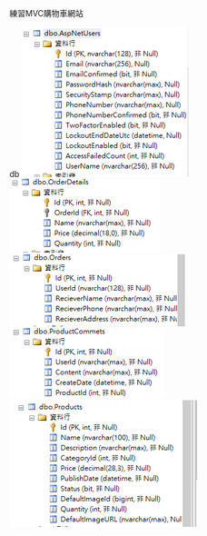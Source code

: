 
練習MVC購物車網站

db
![image](https://github.com/yuminghsiao/MVC-shopping-cart/blob/main/readmeimg/AspNetUsers.png)
![image](https://github.com/yuminghsiao/MVC-shopping-cart/blob/main/readmeimg/OrderDetails.png)
![image](https://github.com/yuminghsiao/MVC-shopping-cart/blob/main/readmeimg/Orders.png)
![image](https://github.com/yuminghsiao/MVC-shopping-cart/blob/main/readmeimg/ProductCommets.png)
![image](https://github.com/yuminghsiao/MVC-shopping-cart/blob/main/readmeimg/Products.png)
